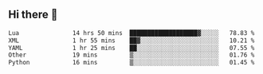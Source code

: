 ## Hi there 👋
<!--START_SECTION:waka-->

```txt
Lua               14 hrs 50 mins  ███████████████████▓░░░░░   78.83 %
XML               1 hr 55 mins    ██▓░░░░░░░░░░░░░░░░░░░░░░   10.21 %
YAML              1 hr 25 mins    ██░░░░░░░░░░░░░░░░░░░░░░░   07.55 %
Other             19 mins         ▒░░░░░░░░░░░░░░░░░░░░░░░░   01.76 %
Python            16 mins         ▒░░░░░░░░░░░░░░░░░░░░░░░░   01.45 %
```

<!--END_SECTION:waka-->
